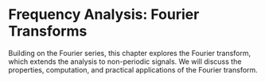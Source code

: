 # Frequency Analysis: Fourier Transforms

Building on the Fourier series, this chapter explores the Fourier transform, which extends the analysis to non-periodic signals. We will discuss the properties, computation, and practical applications of the Fourier transform.
